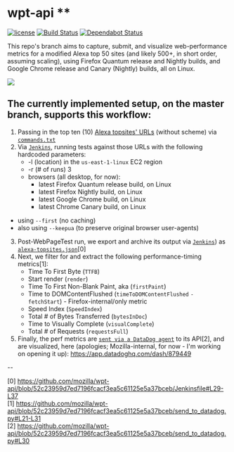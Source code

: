 # wpt-api ** 

[![license](https://img.shields.io/badge/license-MPL%202.0-blue.svg)](https://github.com/mozilla/wpt-api/blob/master/LICENSE.txt)
[![Build Status](https://travis-ci.org/mozilla/wpt-api.svg?branch=master)](https://travis-ci.org/mozilla/wpt-api)
[![Dependabot Status](https://api.dependabot.com/badges/status?host=github&repo=mozilla/wpt-api)](https://dependabot.com)

This repo's branch aims to capture, submit, and visualize web-performance metrics for a modified Alexa top 50 sites (and likely 500+, in short order, assuming scaling), using Firefox Quantum release and Nightly builds, and Google Chrome release and Canary (Nightly) builds, all on Linux.

![](https://user-images.githubusercontent.com/387249/43986821-0b5adddc-9ccc-11e8-924f-9d7420abc02a.png)

## The currently implemented setup, on the master branch, supports this workflow:

1. Passing in the top ten (10) [Alexa topsites' URLs](https://www.alexa.com/topsites) (without scheme) via [```commands.txt```](https://github.com/mozilla/wpt-api/blob/alexa-topsites/commands.txt)
2. Via [```Jenkins```](https://github.com/mozilla/wpt-api/blob/alexa-topsites/Jenkinsfile#L30), running tests against those URLs with the following hardcoded parameters:
    - -l (location) in the ```us-east-1-linux``` EC2 region
    - -r (# of runs) 3
    - browsers (all desktop, for now):
      * latest Firefox Quantum release build, on Linux
      * latest Firefox Nightly build, on Linux
      * latest Google Chrome build, on Linux
      * latest Chrome Canary build, on Linux
  - using ```--first``` (no caching)
  - also using ```--keepua``` (to preserve original browser user-agents)
3. Post-WebPageTest run, we export and archive its output via [```Jenkins```](https://github.com/mozilla/wpt-api/blob/alexa-topsites/Jenkinsfile#L34-L37)) as [```alexa-topsites.json```](https://github.com/mozilla/wpt-api/blob/alexa-topsites/Jenkinsfile#L33-L37)[0]
4. Next, we filter for and extract the following performance-timing metrics[1]:
    - Time To First Byte (```TTFB```)
    - Start render (```render```)
    - Time To First Non-Blank Paint, aka (```firstPaint```)
    - Time to DOMContentFlushed (```timeToDOMContentFlushed``` ```-``` ```fetchStart```) - Firefox-internal/only metric
    - Speed Index (```SpeedIndex```)
    - Total # of Bytes Transferred (```bytesInDoc```)
    - Time to Visually Complete (```visualComplete```)
    - Total # of Requests (```requestsFull```)
5. Finally, the perf metrics are [```sent via a DataDog agent```](https://github.com/mozilla/wpt-api/blob/alexa-topsites/send_to_datadog.py#L10-L31) to its API[2], and are visualized, here (apologies; Mozilla-internal, for now - I'm working on opening it up):
     https://app.datadoghq.com/dash/879449

--

[0] https://github.com/mozilla/wpt-api/blob/52c23959d7ed7196fcacf3ea5c61125e5a37bceb/Jenkinsfile#L29-L37<br/>
[1] https://github.com/mozilla/wpt-api/blob/52c23959d7ed7196fcacf3ea5c61125e5a37bceb/send_to_datadog.py#L21-L31<br/>
[2] https://github.com/mozilla/wpt-api/blob/52c23959d7ed7196fcacf3ea5c61125e5a37bceb/send_to_datadog.py#L30<br/>

